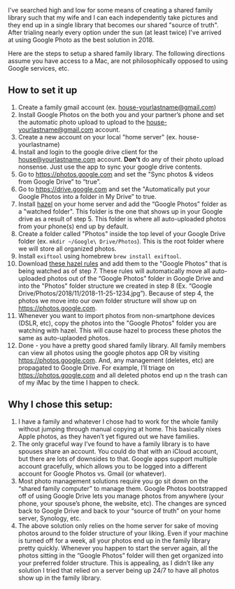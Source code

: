 I've searched high and low for some means of creating a shared family library such that my wife and I can each independently take pictures and they end up in a single library that becomes our shared "source of truth". After trialing nearly every option under the sun (at least twice) I've arrived at using Google Photo as the best solution in 2018. 

Here are the steps to setup a shared family library. The following directions assume you have access to a Mac, are not philosophically opposed to using Google services, etc. 

## How to set it up

1. Create a family gmail account (ex. house-yourlastname@gmail.com)
2. Install Google Photos on the both you and your partner’s phone and set the automatic photo upload to upload to the house-yourlastname@gmail.com account.
3. Create a new account on your local "home server" (ex. house-yourlastname)
4. Install and login to the google drive client for the house@yourlastname.com account. **Don't** do any of their photo upload nonsense. Just use the app to sync your google drive contents.
5. Go to https://photos.google.com and set the "Sync photos & videos from Google Drive” to “true”.
6. Go to https://drive.google.com and set the "Automatically put your Google Photos into a folder in My Drive” to true.
7. Install [hazel](https://www.noodlesoft.com) on your home server and add the “Google Photos” folder as a "watched folder". This folder is the one that shows up in your Google drive as a result of step 5. This folder is where all auto-uploaded photos from your phone(s) end up by default.
8. Create a folder called "Photos" inside the top level of your Google Drive folder (ex. `mkdir ~/Google\ Drive/Photos`). This is the root folder where we will store all organized photos. 
8. Install `exiftool` using homebrew `brew install exiftool`.
9. Download [these hazel rules](google_photos.hazelrules) and add them to the "Google Photos" that is being watched as of step 7. These rules will automatically move all auto-uploaded photos out of the “Google Photos” folder in Google Drive and into the "Photos" folder structure we created in step 8 (Ex. “Google Drive/Photos/2018/11/2018-11-25-1234.jpg”). Because of step 4, the photos we move into our own folder structure will show up on https://photos.google.com.
9. Whenever you want to import photos from non-smartphone devices (DSLR, etc), copy the photos into the "Google Photos" folder you are watching with hazel. This will cause hazel to process these photos the same as auto-uplaoded photos. 
10. Done - you have a pretty good shared family library. All family members can view all photos using the google photos app OR by visiting https://photos.google.com. And, any management (deletes, etc) are propagated to Google Drive. For example, I’ll triage on https://photos.google.com and all deleted photos end up n the trash can of my iMac by the time I happen to check.

## Why I chose this setup:

1. I have a family and whatever I chose had to work for the whole family without jumping through manual copying at home. This basically nixes Apple photos, as they haven’t yet figured out we have families.
2. The only graceful way I’ve found to have a family library is to have spouses share an account. You could do that with an iCloud account, but there are lots of downsides to that. Google apps support multiple account gracefully, which allows you to be logged into a different account for Google Photos vs. Gmail (or whatever).
3. Most photo management solutions require you go sit down on the “shared family computer” to manage them. Google Photos bootstrapped off of using Google Drive lets you manage photos from anywhere (your phone, your spouse’s phone, the website, etc). The changes are synced back to Google Drive and back to your “source of truth” on your home server, Synology, etc.
4. The above solution only relies on the home server for sake of moving photos around to the folder structure of your liking. Even if your machine is turned off for a week, all your photos end up in the family library pretty quickly. Whenever you happen to start the server again, all the photos sitting in the “Google Photos” folder will then get organized into your preferred folder structure. This is appealing, as I didn’t like any solution I tried that relied on a server being up 24/7 to have all photos show up in the family library.
